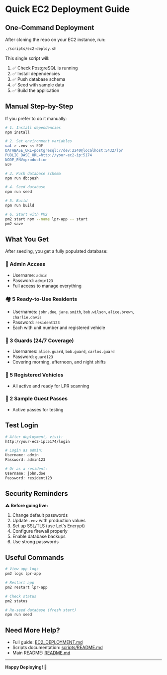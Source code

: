 # Quick EC2 Deployment Guide

## One-Command Deployment

After cloning the repo on your EC2 instance, run:

```bash
./scripts/ec2-deploy.sh
```

This single script will:
1. ✅ Check PostgreSQL is running
2. ✅ Install dependencies
3. ✅ Push database schema
4. ✅ Seed with sample data
5. ✅ Build the application

## Manual Step-by-Step

If you prefer to do it manually:

```bash
# 1. Install dependencies
npm install

# 2. Set environment variables
cat > .env << EOF
DATABASE_URL=postgresql://dev:2240@localhost:5432/lpr
PUBLIC_BASE_URL=http://your-ec2-ip:5174
NODE_ENV=production
EOF

# 3. Push database schema
npm run db:push

# 4. Seed database
npm run seed

# 5. Build
npm run build

# 6. Start with PM2
pm2 start npm --name lpr-app -- start
pm2 save
```

## What You Get

After seeding, you get a fully populated database:

### 🔐 Admin Access
- Username: `admin`
- Password: `admin123`
- Full access to manage everything

### 🏘️ 5 Ready-to-Use Residents
- Usernames: `john.doe`, `jane.smith`, `bob.wilson`, `alice.brown`, `charlie.davis`
- Password: `resident123`
- Each with unit number and registered vehicle

### 💂 3 Guards (24/7 Coverage)
- Usernames: `alice.guard`, `bob.guard`, `carlos.guard`
- Password: `guard123`
- Covering morning, afternoon, and night shifts

### 🚗 5 Registered Vehicles
- All active and ready for LPR scanning

### 🎫 2 Sample Guest Passes
- Active passes for testing

## Test Login

```bash
# After deployment, visit:
http://your-ec2-ip:5174/login

# Login as admin:
Username: admin
Password: admin123

# Or as a resident:
Username: john.doe
Password: resident123
```

## Security Reminders

⚠️ **Before going live:**

1. Change default passwords
2. Update `.env` with production values
3. Set up SSL/TLS (use Let's Encrypt)
4. Configure firewall properly
5. Enable database backups
6. Use strong passwords

## Useful Commands

```bash
# View app logs
pm2 logs lpr-app

# Restart app
pm2 restart lpr-app

# Check status
pm2 status

# Re-seed database (fresh start)
npm run seed
```

## Need More Help?

- Full guide: [EC2_DEPLOYMENT.md](EC2_DEPLOYMENT.md)
- Scripts documentation: [scripts/README.md](scripts/README.md)
- Main README: [README.md](README.md)

---

**Happy Deploying! 🚀**
